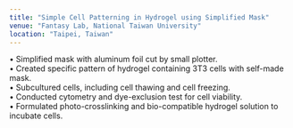 ```yaml
---
title: "Simple Cell Patterning in Hydrogel using Simplified Mask"
venue: "Fantasy Lab, National Taiwan University"
location: "Taipei, Taiwan"
---
```


•	Simplified mask with aluminum foil cut by small plotter.  
•	Created specific pattern of hydrogel containing 3T3 cells with self-made mask.   
•	Subcultured cells, including cell thawing and cell freezing.  
•	Conducted cytometry and dye-exclusion test for cell viability.  
•	Formulated photo-crosslinking and bio-compatible hydrogel solution to incubate cells. 

